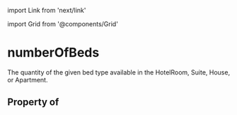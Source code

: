 import Link from 'next/link'
  
import Grid from '@components/Grid'

# numberOfBeds

The quantity of the given bed type available in the HotelRoom, Suite, House, or Apartment.

## Property of



